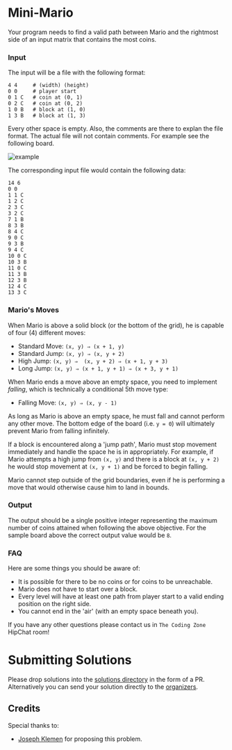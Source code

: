 # Mini-Mario

Your program needs to find a valid path between Mario and the rightmost
side of an input matrix that contains the most coins.

### Input

The input will be a file with the following format:

```
4 4     # (width) (height)
0 0     # player start
0 1 C   # coin at (0, 1)
0 2 C   # coin at (0, 2)
1 0 B   # block at (1, 0)
1 3 B   # block at (1, 3)
```
Every other space is empty. Also, the comments are there to explan the file format. The actual file will not contain comments. For example see the following board.

![example](https://git.enova.com/raw/fun/the-coding-zone/master/problem-2017-07/mini-mario.png)

The corresponding input file would contain the following data:

```
14 6
0 0
1 1 C
1 2 C
2 3 C
3 2 C
7 1 B
8 3 B
8 4 C
9 0 C
9 3 B
9 4 C
10 0 C
10 3 B
11 0 C
11 3 B
12 3 B
12 4 C
13 3 C
```

### Mario's Moves

When Mario is above a solid block (or the bottom of the grid), he is capable of
four (4) different moves:

  - Standard Move: `(x, y) ⇒ (x + 1, y)`
  - Standard Jump: `(x, y) ⇒ (x, y + 2)`
  - High Jump: `(x, y) ⇒  (x, y + 2) ⇒ (x + 1, y + 3)`
  - Long Jump: `(x, y) ⇒ (x + 1, y + 1) ⇒ (x + 3, y + 1)`

When Mario ends a move above an empty space, you need to implement *falling*,
which is technically a conditional 5th move type:

  - Falling Move: `(x, y) ⇒ (x, y - 1)`

As long as Mario is above an empty space, he must fall and cannot perform any
other move. The bottom edge of the board (i.e. `y = 0`) will ultimately prevent Mario from falling infinitely.

If a block is encountered along a 'jump path', Mario must stop movement
immediately and handle the space he is in appropriately. For example, if
Mario attempts a high jump from `(x, y)` and there is a block at `(x, y + 2)` he
would stop movement at `(x, y + 1)` and be forced to begin falling.

Mario cannot step outside of the grid boundaries, even if he is performing a
move that would otherwise cause him to land in bounds.

### Output

The output should be a single positive integer representing the maximum number of coins attained when following the above objective. For the sample board above the correct output value would be `8`.

### FAQ

Here are some things you should be aware of:

- It is possible for there to be no coins or for coins to be unreachable.
- Mario does not have to start over a block.
- Every level will have at least one path from player start to a valid ending position on the right side.
- You cannot end in the 'air' (with an empty space beneath you). 

If you have any other questions please contact us in `The Coding Zone` HipChat room!

# Submitting Solutions

Please drop solutions into the [solutions directory](https://git.enova.com/fun/the-coding-zone/tree/master/problem-2017-07/solutions) in the form of a PR. Alternatively you can send your solution directly to the [organizers](mailto:zsyed@enova.com,cgavrilescu@enova.com).

## Credits

Special thanks to:
 - [Joseph Klemen](mailto:jklemen@enova.com) for proposing this problem.
 

